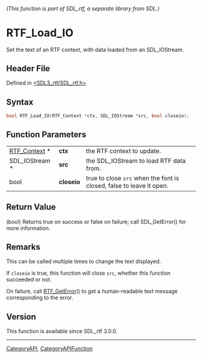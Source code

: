###### (This function is part of SDL_rtf, a separate library from SDL.)
# RTF_Load_IO

Set the text of an RTF context, with data loaded from an SDL_IOStream.

## Header File

Defined in [<SDL3_rtf/SDL_rtf.h>](https://github.com/libsdl-org/SDL_rtf/blob/main/include/SDL3_rtf/SDL_rtf.h)

## Syntax

```c
bool RTF_Load_IO(RTF_Context *ctx, SDL_IOStream *src, bool closeio);
```

## Function Parameters

|                              |             |                                                                      |
| ---------------------------- | ----------- | -------------------------------------------------------------------- |
| [RTF_Context](RTF_Context) * | **ctx**     | the RTF context to update.                                           |
| SDL_IOStream *               | **src**     | the SDL_IOStream to load RTF data from.                              |
| bool                         | **closeio** | true to close `src` when the font is closed, false to leave it open. |

## Return Value

(bool) Returns true on success or false on failure; call SDL_GetError() for
more information.

## Remarks

This can be called multiple times to change the text displayed.

If `closeio` is true, this function will close `src`, whether this function
succeeded or not.

On failure, call [RTF_GetError](RTF_GetError)() to get a human-readable
text message corresponding to the error.

## Version

This function is available since SDL_rtf 3.0.0.

----
[CategoryAPI](CategoryAPI), [CategoryAPIFunction](CategoryAPIFunction)

